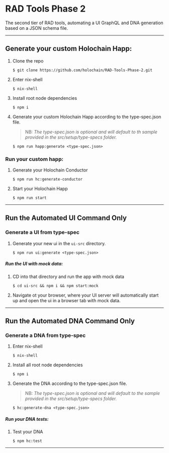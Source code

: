 # RAD Tools Phase 2
The second tier of RAD tools, automating a UI GraphQL and DNA generation based on a JSON schema file.

---
## Generate your custom Holochain Happ:
1. Clone the repo
    ```
    $ git clone https://github.com/holochain/RAD-Tools-Phase-2.git
    ```
2. Enter nix-shell
    ```
    $ nix-shell
    ```
3. Install root node dependencies
    ```
    $ npm i
    ```

4. Generate your custom Holochain Happ according to the type-spec.json file.
    >NB: *The type-spec.json is optional and will default to th sample provided in the src/setup/type-specs folder.*
    ```
    $ npm run happ:generate <type-spec.json>
    ```


### Run your custom happ:

1.  Generate your Holochain Conductor
    ```
    $ npm run hc:generate-conductor
    ```
2. Start your Holochain Happ
    ```
    $ npm run start
    ```
---

## Run the Automated UI Command Only

### Generate a UI from type-spec
1. Generate your new ui in the `ui-src` directory.
    ```
    $ npm run ui:generate <type-spec.json>
    ```

##### Run the UI with mock data:
1. CD into that directory and run the app with mock data
    ```
    $ cd ui-src && npm i && npm start:mock
    ```

2. Navigate ot your browser, where your UI server will automatically start up and open the ui in a browser tab with mock data.

---

## Run the Automated DNA Command Only

### Generate a DNA from type-spec
1. Enter nix-shell
    ```
    $ nix-shell
    ```

2. Install all root node dependencies
    ```
    $ npm i
    ```

3. Generate the DNA according to the type-spec.json file.
    >NB: *The type-spec.json is optional and will default to the sample provided in the src/setup/type-specs folder.*
    ```
    $ hc:generate-dna <type-spec.json>
    ```

##### Run your DNA tests:
1. Test your DNA
    ```
    $ npm hc:test
    ```
---

<!-- ## Generate a complete and personalized Holochain Happ
> This will generate the full UI and DNA codebase as well as the conductor interface.

# hc-happ-scaffold

The `hc-happ-scaffold` script is a simple dev tool that allows you to get a generate and run a personalized Holochain app as fast as possible.

Based on the JSON Type Spec provided, the script creates a holochain happ with all CRUD functions, their validtions, and .  It includes a DNA backend and a React + GraphQL frontend. It is a minimal working Holochain app.

## 0 - Install `nix-shell`

Install `nix-shell` on your machine, using this one-line command:

```
curl https://nixos.org/nix/install | sh
```

(Note: we currently support macOS and Linux only; please see our [development environment setup guide](https://developer.holochain.org/docs/install/) to set up Linux and `nix-shell` on Windows.)

## 1 - Get Holonix and enter the development environment

Holonix is a full Holochain development environment built with the [Nix package manager](https://nixos.org/nix/). Download Holonix and enter the shell:

```
$ nix-shell https://holochain.love
```

## 2 - Run the hApp scaffold command

From within the `nix-shell` environment, first create a directory for all your Holochain projects (if you haven't already). You can create it wherever you like; here's a recommended setup:

```
$ cd ~
$ mkdir Holochain
$ cd Holochain
```

Then run this command:

```
$ hc-happ-scaffold <PATH_TO_JSON_TYPE_SPEC> <HAPP_PROJECT_NAME>
```

This will create a new directory for your project, download all the dependencies and development tools, and create the hApp source code.

## 3 - Start your new hApp!

Once it's complete, go into the new project directory and run this command:

```
$ npm run start
```

The first time the Holochain conductor runs there may be some additional compilation, so it might take a little while. When it's done, a browser page should open to the notes hApp. If it doesn't, you can browse to http://localhost:5200 to use the hApp.

The conductor and the UI server run in the foreground, so you can stop them by pressing `Ctrl`+`C`.
`$ npm start`

## A very brief tour

The UI code is in `ui_src` and the DNA code is in `dna_src`. This notes demo app uses:

1. A Holochain DNA on the back end (of course)
2. [Apollo GraphQL middleware](https://www.apollographql.com/) in the browser to translate zome calls into something easy for front-end frameworks to understand and manipulate
3. [React](https://reactjs.org) for UI and data flow
4. [create-react-app](https://create-react-app.dev/) for development tooling

As with most hApps, much of the business logic lives in the front-end and is delivered as static assets to the browser. The create-react-app dev tooling builds it all from source, gets it ready for the browser, and serves it up using [Webpack's dev server](https://webpack.js.org/configuration/dev-server/). (We're using this instead of Holochain's built-in static asset server because it supports live reloading of changes to the UI code.)

**Happy hacking!** -->
